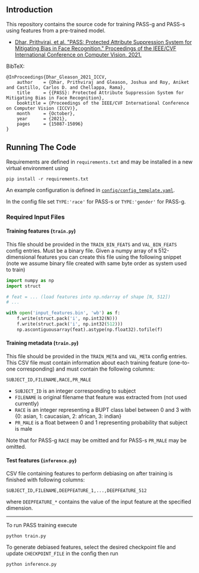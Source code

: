 ## Introduction

This repository contains the source code for training PASS-g and PASS-s using features from a pre-trained model.

- [Dhar, Prithviraj, et al. "PASS: Protected Attribute Suppression System for Mitigating Bias in Face Recognition." Proceedings of the IEEE/CVF International Conference on Computer Vision. 2021.](https://openaccess.thecvf.com/content/ICCV2021/papers/Dhar_PASS_Protected_Attribute_Suppression_System_for_Mitigating_Bias_in_Face_ICCV_2021_paper.pdf)

BibTeX:
```
@InProceedings{Dhar_Gleason_2021_ICCV,
    author    = {Dhar, Prithviraj and Gleason, Joshua and Roy, Aniket and Castillo, Carlos D. and Chellappa, Rama},
    title     = {{PASS}: Protected Attribute Suppression System for Mitigating Bias in Face Recognition},
    booktitle = {Proceedings of the IEEE/CVF International Conference on Computer Vision (ICCV)},
    month     = {October},
    year      = {2021},
    pages     = {15087-15096}
}
```

## Running The Code

Requirements are defined in `requirements.txt` and may be installed in a new virtual environment using

```
pip install -r requirements.txt
```

An example configuration is defined in [`config/config_template.yaml`](https://github.com/Prithviraj7/PASS/blob/main/config/config_template.yaml).

In the config file set `TYPE:'race'` for PASS-s or `TYPE:'gender'` for PASS-g.

### Required Input Files

#### Training features (`train.py`)

This file should be provided in the `TRAIN_BIN_FEATS` and `VAL_BIN_FEATS` config entries. Must be a binary file. Given a numpy array of `N` 512-dimensional features you can create this file using the following snippet (note we assume binary file created with same byte order as system used to train)

```python
import numpy as np
import struct

# feat = ... (load features into np.ndarray of shape [N, 512])
# ...

with open('input_features.bin', 'wb') as f:
    f.write(struct.pack('i', np.int32(N)))
    f.write(struct.pack('i', np.int32(512)))
    np.ascontiguousarray(feat).astype(np.float32).tofile(f)
```

#### Training metadata (`train.py`)

This file should be provided in the `TRAIN_META` and `VAL_META` config entries. This CSV file must contain information about each training feature (one-to-one corresponding) and must contain the following columns:

```none
SUBJECT_ID,FILENAME,RACE,PR_MALE
```

- `SUBJECT_ID` is an integer corresponding to subject
- `FILENAME` is original filename that feature was extracted from (not used currently)
- `RACE` is an integer representing a BUPT class label between 0 and 3 with {0: asian, 1: caucasian, 2: african, 3: indian}
- `PR_MALE` is a float between 0 and 1 representing probability that subject is male

Note that for PASS-g `RACE` may be omitted and for PASS-s `PR_MALE` may be omitted.

#### Test features (`inference.py`)

CSV file containing features to perform debiasing on after training is finished with following columns:

```none
SUBJECT_ID,FILENAME,DEEPFEATURE_1,...,DEEPFEATURE_512
```

where `DEEPFEATURE_*` contains the value of the input feature at the specified dimension.

---

To run PASS training execute

```
python train.py
```

To generate debiased features, select the desired checkpoint file and update `CHECKPOINT_FILE` in the config then run

```
python inference.py
```
